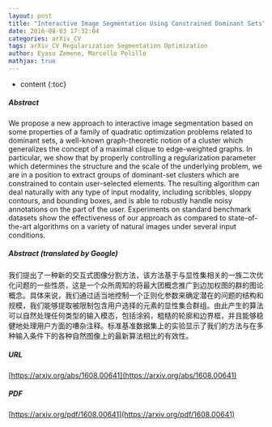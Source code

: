 ```yaml
---
layout: post
title: "Interactive Image Segmentation Using Constrained Dominant Sets"
date: 2016-08-03 17:32:04
categories: arXiv_CV
tags: arXiv_CV Regularization Segmentation Optimization
author: Eyasu Zemene, Marcello Pelillo
mathjax: true
---
```


* content
{:toc}

##### Abstract
We propose a new approach to interactive image segmentation based on some properties of a family of quadratic optimization problems related to dominant sets, a well-known graph-theoretic notion of a cluster which generalizes the concept of a maximal clique to edge-weighted graphs. In particular, we show that by properly controlling a regularization parameter which determines the structure and the scale of the underlying problem, we are in a position to extract groups of dominant-set clusters which are constrained to contain user-selected elements. The resulting algorithm can deal naturally with any type of input modality, including scribbles, sloppy contours, and bounding boxes, and is able to robustly handle noisy annotations on the part of the user. Experiments on standard benchmark datasets show the effectiveness of our approach as compared to state-of-the-art algorithms on a variety of natural images under several input conditions.

##### Abstract (translated by Google)
我们提出了一种新的交互式图像分割方法，该方法基于与显性集相关的一族二次优化问题的一些性质，这是一个众所周知的将最大团概念推广到边加权图的群的图论概念。具体来说，我们通过适当地控制一个正则化参数来确定潜在的问题的结构和规模，我们能够提取被限制包含用户选择的元素的显性集合群组。由此产生的算法可以自然处理任何类型的输入模态，包括涂鸦，粗糙的轮廓和边界框，并且能够稳健地处理用户方面的嘈杂注释。标准基准数据集上的实验显示了我们的方法与在多种输入条件下的各种自然图像上的最新算法相比的有效性。

##### URL
[https://arxiv.org/abs/1608.00641](https://arxiv.org/abs/1608.00641)

##### PDF
[https://arxiv.org/pdf/1608.00641](https://arxiv.org/pdf/1608.00641)

